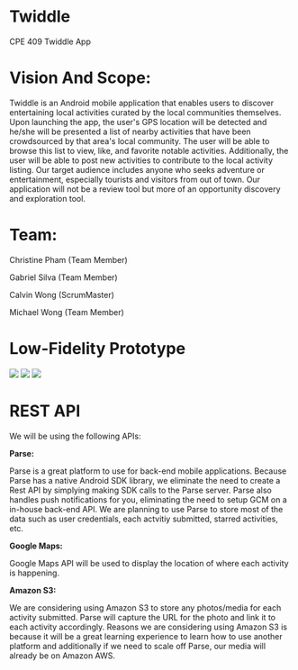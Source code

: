# Twiddle
CPE 409 Twiddle App

# Vision And Scope:

Twiddle is an Android mobile application that enables users to discover entertaining local activities curated by the local communities themselves. Upon launching the app, the user's GPS location will be detected and he/she will be presented a list of nearby activities that have been crowdsourced by that area's local community. The user will be able to browse this list to view, like, and favorite notable activities. Additionally, the user will be able to post new activities to contribute to the local activity listing. Our target audience includes anyone who seeks adventure or entertainment, especially tourists and visitors from out of town. Our application will not be a review tool but more of an opportunity discovery and exploration tool.


# Team:

Christine Pham (Team Member)

Gabriel Silva (Team Member)

Calvin Wong (ScrumMaster)

Michael Wong (Team Member)

# Low-Fidelity Prototype
![](https://cpslo-csc.mybalsamiq.com/projects/treecounting/Twiddle-Browse.png?key=ac26bbbdb6ed099bbfc48ff75806c48735f53bd9)
![](https://cpslo-csc.mybalsamiq.com/projects/treecounting/Activity-Page.png?key=ac26bbbdb6ed099bbfc48ff75806c48735f53bd9)
![](https://cpslo-csc.mybalsamiq.com/mockups/2717168.png?key=ac26bbbdb6ed099bbfc48ff75806c48735f53bd9)

# REST API
We will be using the following APIs:

<b>Parse:</b>

Parse is a great platform to use for back-end mobile applications. Because Parse has a native Android SDK library, we eliminate the need to create a Rest API by simplying making SDK calls to the Parse server. Parse also handles push notifications for you, eliminating the need to setup GCM on a in-house back-end API. We are planning to use Parse to store most of the data such as user credentials, each actvitiy submitted, starred activities, etc. 

<b>Google Maps:</b>

Google Maps API will be used to display the location of where each activity is happening. 

<b>Amazon S3:</b>

We are considering using Amazon S3 to store any photos/media for each activity submitted. Parse will capture the URL for the photo and link it to each activity accordingly. Reasons we are considering using Amazon S3 is because it will be a great learning experience to learn how to use another platform and additionally if we need to scale off Parse, our media will already be on Amazon AWS.


